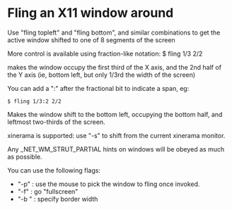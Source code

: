 # Fling an X11 window around

Use "fling topleft" and "fling bottom", and similar combinations  to
get the active window shifted to one of 8 segments of the screen

More control is available using fraction-like notation:
    $ fling 1/3 2/2

makes the window occupy the first third of the X axis, and the 2nd half
of the Y axis (ie, bottom left, but only 1/3rd the width of the screen)

You can add a ":" after the fractional bit to indicate a span, eg:

    $ fling 1/3:2 2/2

Makes the window shift to the bottom left, occupying the bottom half,
and leftmost two-thirds of the screen.

xinerama is supported: use "-s<num>" to shift from the current xinerama
monitor.

Any _NET_WM_STRUT_PARTIAL hints on windows will be obeyed as much as
possible.

You can use the following flags:
*   "-p"        : use the mouse to pick the window to fling once invoked.
*   "-f"        : go "fullscreen"
*   "-b <num>"  : specify border width
